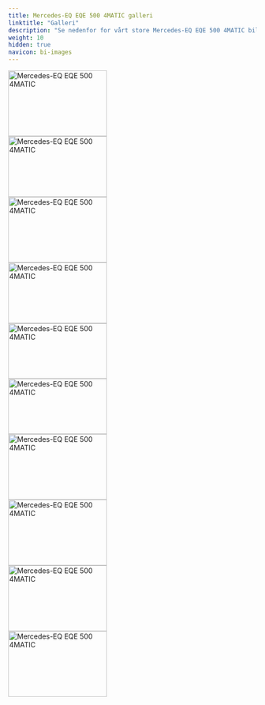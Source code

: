 ```yaml
---
title: Mercedes-EQ EQE 500 4MATIC galleri
linktitle: "Galleri"
description: "Se nedenfor for vårt store Mercedes-EQ EQE 500 4MATIC bildegalleri. Klikk på bildene for høyoppløselige versjoner."
weight: 10
hidden: true
navicon: bi-images
---
```

<!-- markdownlint-disable MD033 -->
<div class="row" id ="my-gallery">
<div class="pswp-grid-item col-12 col-md-6 col-lg-4">
<a href="https://media.evkx.net/multimedia/models/mercedes/eqe/eqe_500_4matic/charging_1.jpg"
data-pswp-src="https://media.evkx.net/multimedia/models/mercedes/eqe/eqe_500_4matic/charging_1.jpg"
data-pswp-width="3000"
data-pswp-height="2000" 
target="_blank">
<img src="https://media.evkx.net/multimedia/models/mercedes/eqe/eqe_500_4matic/charging_1_xst.jpg" alt="Mercedes-EQ EQE 500 4MATIC" width="200px" height="133px" />
</a>
</div>
<div class="pswp-grid-item col-12 col-md-6 col-lg-4">
<a href="https://media.evkx.net/multimedia/models/mercedes/eqe/eqe_500_4matic/exterior_1.jpg"
data-pswp-src="https://media.evkx.net/multimedia/models/mercedes/eqe/eqe_500_4matic/exterior_1.jpg"
data-pswp-width="3000"
data-pswp-height="1849" 
target="_blank">
<img src="https://media.evkx.net/multimedia/models/mercedes/eqe/eqe_500_4matic/exterior_1_xst.jpg" alt="Mercedes-EQ EQE 500 4MATIC" width="200px" height="123px" />
</a>
</div>
<div class="pswp-grid-item col-12 col-md-6 col-lg-4">
<a href="https://media.evkx.net/multimedia/models/mercedes/eqe/eqe_500_4matic/frontseats_1.jpg"
data-pswp-src="https://media.evkx.net/multimedia/models/mercedes/eqe/eqe_500_4matic/frontseats_1.jpg"
data-pswp-width="3000"
data-pswp-height="2000" 
target="_blank">
<img src="https://media.evkx.net/multimedia/models/mercedes/eqe/eqe_500_4matic/frontseats_1_xst.jpg" alt="Mercedes-EQ EQE 500 4MATIC" width="200px" height="133px" />
</a>
</div>
<div class="pswp-grid-item col-12 col-md-6 col-lg-4">
<a href="https://media.evkx.net/multimedia/models/mercedes/eqe/eqe_500_4matic/main_1.jpg"
data-pswp-src="https://media.evkx.net/multimedia/models/mercedes/eqe/eqe_500_4matic/main_1.jpg"
data-pswp-width="3000"
data-pswp-height="1854" 
target="_blank">
<img src="https://media.evkx.net/multimedia/models/mercedes/eqe/eqe_500_4matic/main_1_xst.jpg" alt="Mercedes-EQ EQE 500 4MATIC" width="200px" height="123px" />
</a>
</div>
<div class="pswp-grid-item col-12 col-md-6 col-lg-4">
<a href="https://media.evkx.net/multimedia/models/mercedes/eqe/eqe_500_4matic/screens_1.jpg"
data-pswp-src="https://media.evkx.net/multimedia/models/mercedes/eqe/eqe_500_4matic/screens_1.jpg"
data-pswp-width="3000"
data-pswp-height="1687" 
target="_blank">
<img src="https://media.evkx.net/multimedia/models/mercedes/eqe/eqe_500_4matic/screens_1_xst.jpg" alt="Mercedes-EQ EQE 500 4MATIC" width="200px" height="112px" />
</a>
</div>
<div class="pswp-grid-item col-12 col-md-6 col-lg-4">
<a href="https://media.evkx.net/multimedia/models/mercedes/eqe/eqe_500_4matic/screens_2.jpg"
data-pswp-src="https://media.evkx.net/multimedia/models/mercedes/eqe/eqe_500_4matic/screens_2.jpg"
data-pswp-width="3000"
data-pswp-height="1687" 
target="_blank">
<img src="https://media.evkx.net/multimedia/models/mercedes/eqe/eqe_500_4matic/screens_2_xst.jpg" alt="Mercedes-EQ EQE 500 4MATIC" width="200px" height="112px" />
</a>
</div>
<div class="pswp-grid-item col-12 col-md-6 col-lg-4">
<a href="https://media.evkx.net/multimedia/models/mercedes/eqe/eqe_500_4matic/screens_3.jpg"
data-pswp-src="https://media.evkx.net/multimedia/models/mercedes/eqe/eqe_500_4matic/screens_3.jpg"
data-pswp-width="3000"
data-pswp-height="2001" 
target="_blank">
<img src="https://media.evkx.net/multimedia/models/mercedes/eqe/eqe_500_4matic/screens_3_xst.jpg" alt="Mercedes-EQ EQE 500 4MATIC" width="200px" height="133px" />
</a>
</div>
<div class="pswp-grid-item col-12 col-md-6 col-lg-4">
<a href="https://media.evkx.net/multimedia/models/mercedes/eqe/eqe_500_4matic/secondrowseats_1.jpg"
data-pswp-src="https://media.evkx.net/multimedia/models/mercedes/eqe/eqe_500_4matic/secondrowseats_1.jpg"
data-pswp-width="3000"
data-pswp-height="2000" 
target="_blank">
<img src="https://media.evkx.net/multimedia/models/mercedes/eqe/eqe_500_4matic/secondrowseats_1_xst.jpg" alt="Mercedes-EQ EQE 500 4MATIC" width="200px" height="133px" />
</a>
</div>
<div class="pswp-grid-item col-12 col-md-6 col-lg-4">
<a href="https://media.evkx.net/multimedia/models/mercedes/eqe/eqe_500_4matic/secondrowseats_2.jpg"
data-pswp-src="https://media.evkx.net/multimedia/models/mercedes/eqe/eqe_500_4matic/secondrowseats_2.jpg"
data-pswp-width="3000"
data-pswp-height="2000" 
target="_blank">
<img src="https://media.evkx.net/multimedia/models/mercedes/eqe/eqe_500_4matic/secondrowseats_2_xst.jpg" alt="Mercedes-EQ EQE 500 4MATIC" width="200px" height="133px" />
</a>
</div>
<div class="pswp-grid-item col-12 col-md-6 col-lg-4">
<a href="https://media.evkx.net/multimedia/models/mercedes/eqe/eqe_500_4matic/trunk_1.jpg"
data-pswp-src="https://media.evkx.net/multimedia/models/mercedes/eqe/eqe_500_4matic/trunk_1.jpg"
data-pswp-width="3000"
data-pswp-height="2000" 
target="_blank">
<img src="https://media.evkx.net/multimedia/models/mercedes/eqe/eqe_500_4matic/trunk_1_xst.jpg" alt="Mercedes-EQ EQE 500 4MATIC" width="200px" height="133px" />
</a>
</div>
</div>
<script type="module">
  import PhotoSwipeLightbox from '/js/photoswipe-lightbox.esm.js';
    const lightbox = new PhotoSwipeLightbox({
       gallery: '#my-gallery',
        children: 'a',
        pswpModule: () => import('/js/photoswipe.esm.js')
    });
lightbox.init();
</script>
